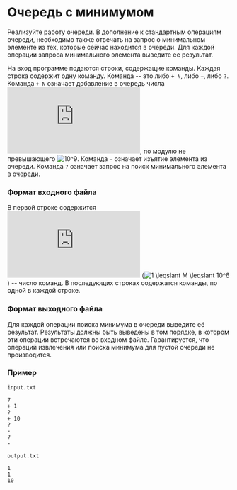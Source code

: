 # Очередь с минимумом

Реализуйте работу очереди.  В дополнение к стандартным операциям очереди, необходимо также отвечать на запрос о минимальном элементе из тех, которые сейчас находится в очереди.  Для каждой операции запроса минимального элемента выведите ее результат.

На вход программе подаются строки, содержащие команды.  Каждая строка содержит одну команду.  Команда -- это либо `+ N`, либо `−`, либо `?`.  Команда `+ N` означает добавление в очередь числа ![N](https://latex.codecogs.com/svg.latex?N), по модулю не превышающего ![10^9](https://latex.codecogs.com/svg.latex?10^9).  Команда `−` означает изъятие элемента из очереди.  Команда `?` означает запрос на поиск минимального элемента в очереди.

### Формат входного файла

В первой строке содержится ![M](https://latex.codecogs.com/svg.latex?M) (![1 \leqslant M \leqslant 10^6](https://latex.codecogs.com/svg.latex?1%20\leqslant%20M%20\leqslant%2010^6)) -- число команд.  В последующих строках содержатся команды, по одной в каждой строке.

### Формат выходного файла

Для каждой операции поиска минимума в очереди выведите её результат.  Результаты должны быть выведены в том порядке, в котором эти операции встречаются во входном файле.  Гарантируется, что операций извлечения или поиска минимума для пустой очереди не производится.

### Пример

`input.txt`
```
7
+ 1
?
+ 10
?
-
?
-
```

`output.txt`
```
1
1
10
```
